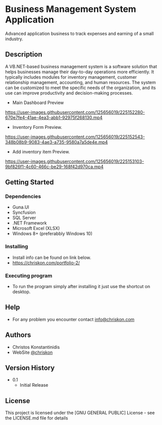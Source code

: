 # Business Management System Application

Advanced application business to track expenses and earning of a small industry.

## Description

A VB.NET-based business management system is a software solution that helps businesses manage their day-to-day operations more efficiently. It typically includes modules for inventory management, customer relationship management, accounting, and human resources. The system can be customized to meet the specific needs of the organization, and its use can improve productivity and decision-making processes.


* Main Dashboard Preview

https://user-images.githubusercontent.com/125656019/225152280-670e7fe4-41ae-4ea3-abb1-92975f268130.mp4



* Inventory Form Preview.


https://user-images.githubusercontent.com/125656019/225152543-348b08b9-9083-4ae3-a735-9580a7a5de4e.mp4

* Add inventory item Preview.



https://user-images.githubusercontent.com/125656019/225153103-9bf826f1-4c60-466c-be29-168f42d970ca.mp4




## Getting Started

### Dependencies
* Guna.UI
* Syncfusion
* SQL Server
* .NET Framework
* Microsoft Excel (XLSX)
* Windows 8+ (preferabbly Windows 10)

### Installing

* Install info can be found on link below.
* https://chriskon.com/portfolio-2/

### Executing program

* To run the program simply after installing it just use the shortcut on desktop.


## Help

* For any problem you encounter contact  info@chriskon.com

## Authors


* Christos Konstantinidis
* WebSite  [@chriskon](https://chriskon.com/)

## Version History


* 0.1
    * Initial Release

## License

This project is licensed under the [GNU GENERAL PUBLIC] License - see the LICENSE.md file for details

